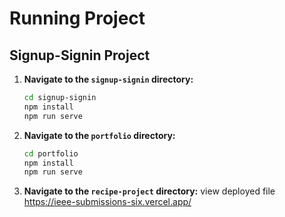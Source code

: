 # Running Project

## Signup-Signin Project

1. **Navigate to the `signup-signin` directory:**
   ```sh
   cd signup-signin
   npm install
   npm run serve
2. **Navigate to the `portfolio` directory:**
   ```sh
   cd portfolio
   npm install
   npm run serve
3. **Navigate to the `recipe-project` directory:**
   view deployed file https://ieee-submissions-six.vercel.app/




